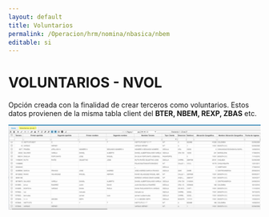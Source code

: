 ```yaml
---
layout: default
title: Voluntarios
permalink: /Operacion/hrm/nomina/nbasica/nbem
editable: si
---
```


# VOLUNTARIOS - NVOL


Opción creada con la finalidad de crear terceros como voluntarios.
Estos datos provienen de la misma tabla client del **BTER, NBEM, REXP, ZBAS** etc.


![](nvol1.png)











